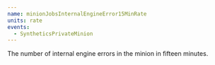 ```yaml
---
name: minionJobsInternalEngineError15MinRate
units: rate
events:
  - SyntheticsPrivateMinion
---
```


The number of internal engine errors in the minion in fifteen minutes.